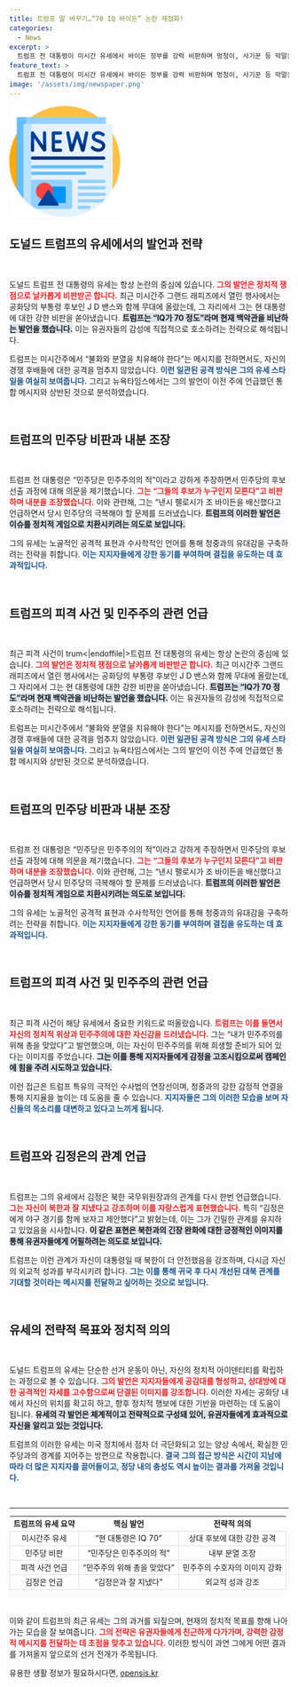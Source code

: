 ```yaml
---
title: 트럼프 말 바꾸기…“70 IQ 바이든” 논란 재점화!
categories:
  - News
excerpt: >
  트럼프 전 대통령이 미시간 유세에서 바이든 정부를 강력 비판하며 멍청이, 사기꾼 등 막말을 쏟아냈다. 민주당 내분을 조롱하며 자신을 민주주의의 수호자로 주장한 그는, 김정은과의 친분도 강조했다. 이 유세는 앞으로의 대선에 중요한 신호탄이 될 전망이다.
feature_text: >
  트럼프 전 대통령이 미시간 유세에서 바이든 정부를 강력 비판하며 멍청이, 사기꾼 등 막말을 쏟아냈다. 민주당 내분을 조롱하며 자신을 민주주의의 수호자로 주장한 그는, 김정은과의 친분도 강조했다. 이 유세는 앞으로의 대선에 중요한 신호탄이 될 전망이다.
image: '/assets/img/newspaper.png'
---
```


<p><img src="/assets/img/newspaper.png" alt="kimp 속보" /></p>

<h2 data-ke-size="size26">도널드 트럼프의 유세에서의 발언과 전략</h2>

<p data-ke-size="size16">&nbsp;</p>

<p>도널드 트럼프 전 대통령의 유세는 항상 논란의 중심에 있습니다. <b><span style="color: #ee2323;">그의 발언은 정치적 쟁점으로 날카롭게 비판받곤 합니다.</span></b> 최근 미시간주 그랜드 래피즈에서 열린 행사에서는 공화당의 부통령 후보인 J D 밴스와 함께 무대에 올랐는데, 그 자리에서 그는 현 대통령에 대한 강한 비판을 쏟아냈습니다. <b><span style="background-color: #21538527;">트럼프는 “IQ가 70 정도”라며 현재 백악관을 비난하는 발언을 했습니다.</span></b> 이는 유권자들의 감성에 직접적으로 호소하려는 전략으로 해석됩니다.</p>

<p>트럼프는 미시간주에서 “불화와 분열을 치유해야 한다”는 메시지를 전하면서도, 자신의 경쟁 후배들에 대한 공격을 멈추지 않았습니다. <b><span style="color: #1a5490;">이런 일관된 공격 방식은 그의 유세 스타일을 여실히 보여줍니다.</span></b> 그리고 뉴욕타임스에서는 그의 발언이 이전 주에 언급했던 통합 메시지와 상반된 것으로 분석하였습니다.</p>

<p data-ke-size="size16">&nbsp;</p>

<h2 data-ke-size="size26">트럼프의 민주당 비판과 내분 조장</h2>

<p data-ke-size="size16">&nbsp;</p>

<p>트럼프 전 대통령은 “민주당은 민주주의의 적”이라고 강하게 주장하면서 민주당의 후보 선출 과정에 대해 의문을 제기했습니다. <b><span style="color: #ee2323;">그는 “그들의 후보가 누구인지 모른다”고 비판하며 내분을 조장했습니다.</span></b> 이와 관련해, 그는 “낸시 펠로시가 조 바이든을 배신했다고 언급하면서 당시 민주당의 극복해야 할 문제를 드러냈습니다. <b><span style="background-color: #21538527;">트럼프의 이러한 발언은 이슈를 정치적 게임으로 치환시키려는 의도로 보입니다.</span></b> </p>

<p>그의 유세는 노골적인 공격적 표현과 수사학적인 언어를 통해 청중과의 유대감을 구축하려는 전략을 취합니다. <b><span style="color: #1a5490;">이는 지지자들에게 강한 동기를 부여하며 결집을 유도하는 데 효과적입니다.</span></b></p>

<p data-ke-size="size16">&nbsp;</p>

<h2 data-ke-size="size26">트럼프의 피격 사건 및 민주주의 관련 언급</h2>

<p data-ke-size="size16">&nbsp;</p>

<p>최근 피격 사건이 trum&lt;|endoffile|&gt;트럼프 전 대통령의 유세는 항상 논란의 중심에 있습니다. <b><span style="color: #ee2323;">그의 발언은 정치적 쟁점으로 날카롭게 비판받곤 합니다.</span></b> 최근 미시간주 그랜드 래피즈에서 열린 행사에서는 공화당의 부통령 후보인 J D 밴스와 함께 무대에 올랐는데, 그 자리에서 그는 현 대통령에 대한 강한 비판을 쏟아냈습니다. <b><span style="background-color: #21538527;">트럼프는 “IQ가 70 정도”라며 현재 백악관을 비난하는 발언을 했습니다.</span></b> 이는 유권자들의 감성에 직접적으로 호소하려는 전략으로 해석됩니다.</p>

<p>트럼프는 미시간주에서 “불화와 분열을 치유해야 한다”는 메시지를 전하면서도, 자신의 경쟁 후배들에 대한 공격을 멈추지 않았습니다. <b><span style="color: #1a5490;">이런 일관된 공격 방식은 그의 유세 스타일을 여실히 보여줍니다.</span></b> 그리고 뉴욕타임스에서는 그의 발언이 이전 주에 언급했던 통합 메시지와 상반된 것으로 분석하였습니다.</p>

<p data-ke-size="size16">&nbsp;</p>

<h2 data-ke-size="size26">트럼프의 민주당 비판과 내분 조장</h2>

<p data-ke-size="size16">&nbsp;</p>

<p>트럼프 전 대통령은 “민주당은 민주주의의 적”이라고 강하게 주장하면서 민주당의 후보 선출 과정에 대해 의문을 제기했습니다. <b><span style="color: #ee2323;">그는 “그들의 후보가 누구인지 모른다”고 비판하며 내분을 조장했습니다.</span></b> 이와 관련해, 그는 “낸시 펠로시가 조 바이든을 배신했다고 언급하면서 당시 민주당의 극복해야 할 문제를 드러냈습니다. <b><span style="background-color: #21538527;">트럼프의 이러한 발언은 이슈를 정치적 게임으로 치환시키려는 의도로 보입니다.</span></b> </p>

<p>그의 유세는 노골적인 공격적 표현과 수사학적인 언어를 통해 청중과의 유대감을 구축하려는 전략을 취합니다. <b><span style="color: #1a5490;">이는 지지자들에게 강한 동기를 부여하며 결집을 유도하는 데 효과적입니다.</span></b></p>

<p data-ke-size="size16">&nbsp;</p>

<h2 data-ke-size="size26">트럼프의 피격 사건 및 민주주의 관련 언급</h2>

<p data-ke-size="size16">&nbsp;</p>

<p>최근 피격 사건이 해당 유세에서 중요한 키워드로 떠올랐습니다. <b><span style="color: #ee2323;">트럼프는 이를 들면서 자신의 정치적 위상과 민주주의에 대한 자신감을 드러냈습니다.</span></b> 그는 “내가 민주주의를 위해 총을 맞았다”고 발언했으며, 이는 자신이 민주주의를 위해 희생할 준비가 되어 있다는 이미지를 주었습니다. <b><span style="background-color: #21538527;">그는 이를 통해 지지자들에게 감정을 고조시킴으로써 캠페인에 힘을 주려 시도하고 있습니다.</span></b> </p>

<p>이런 접근은 트럼프 특유의 극적인 수사법의 연장선이며, 청중과의 강한 감정적 연결을 통해 지지율을 높이는 데 도움을 줄 수 있습니다. <b><span style="color: #1a5490;">지지자들은 그의 이러한 모습을 보며 자신들의 목소리를 대변하고 있다고 느끼게 됩니다.</span></b></p>

<p data-ke-size="size16">&nbsp;</p>

<h2 data-ke-size="size26">트럼프와 김정은의 관계 언급</h2>

<p data-ke-size="size16">&nbsp;</p>

<p>트럼프는 그의 유세에서 김정은 북한 국무위원장과의 관계를 다시 한번 언급했습니다. <b><span style="color: #ee2323;">그는 자신이 북한과 잘 지냈다고 강조하며 이를 자랑스럽게 표현했습니다.</span></b> 특히 “김정은에게 야구 경기를 함께 보자고 제안했다”고 밝혔는데, 이는 그가 긴밀한 관계를 유지하고 있었음을 시사합니다. <b><span style="background-color: #21538527;">이 같은 표현은 북한과의 긴장 완화에 대한 긍정적인 이미지를 통해 유권자들에게 어필하려는 의도로 보입니다.</span></b></p>

<p>트럼프는 이런 관계가 자신이 대통령일 때 북한이 더 안전했음을 강조하며, 다시금 자신의 외교적 성과를 부각시키려 합니다. <b><span style="color: #1a5490;">그는 이를 통해 귀국 후 다시 개선된 대북 관계를 기대할 것이라는 메시지를 전달하고 싶어하는 것으로 보입니다.</span></b></p>

<p data-ke-size="size16">&nbsp;</p>

<h2 data-ke-size="size26">유세의 전략적 목표와 정치적 의의</h2>

<p data-ke-size="size16">&nbsp;</p>

<p>도널드 트럼프의 유세는 단순한 선거 운동이 아닌, 자신의 정치적 아이덴티티를 확립하는 과정으로 볼 수 있습니다. <b><span style="color: #ee2323;">그의 발언은 지지자들에게 공감대를 형성하고, 상대방에 대한 공격적인 자세를 고수함으로써 단결된 이미지를 강조합니다.</span></b> 이러한 자세는 공화당 내에서 자신의 위치를 확고히 하고, 향후 정치적 행보에 대한 기반을 마련하는 데 도움이 됩니다. <b><span style="background-color: #21538527;">유세의 각 발언은 체계적이고 전략적으로 구성돼 있어, 유권자들에게 효과적으로 자신을 알리고 있는 것입니다.</span></b></p>

<p>트럼프의 이러한 유세는 미국 정치에서 점차 더 극단화되고 있는 양상 속에서, 확실한 민주당과의 경계를 지어주는 방편으로 작용합니다. <b><span style="color: #1a5490;">결국 그의 접근 방식은 시간이 지남에 따라 더 많은 지지자를 끌어들이고, 정당 내의 충성도 역시 높이는 결과를 가져올 것입니다.</span></b></p>

<p data-ke-size="size16">&nbsp;</p>

<hr>

<table style="width: 100%; border-collapse: collapse;">
  <tr>
    <td style="text-align: center; height: 17px;"><b>트럼프의 유세 요약</b></td>
    <td style="text-align: center; height: 17px;"><b>핵심 발언</b></td>
    <td style="text-align: center; height: 17px;"><b>전략적 의의</b></td>
  </tr>
  <tr>
    <td style="border: 1px solid #dddddd; text-align: center; height: 17px;">미시간주 유세</td>
    <td style="border: 1px solid #dddddd; text-align: center; height: 17px;">“현 대통령은 IQ 70”</td>
    <td style="border: 1px solid #dddddd; text-align: center; height: 17px;">상대 후보에 대한 강한 공격</td>
  </tr>
  <tr>
    <td style="border: 1px solid #dddddd; text-align: center; height: 17px;">민주당 비판</td>
    <td style="border: 1px solid #dddddd; text-align: center; height: 17px;">“민주당은 민주주의의 적”</td>
    <td style="border: 1px solid #dddddd; text-align: center; height: 17px;">내부 분열 조장</td>
  </tr>
  <tr>
    <td style="border: 1px solid #dddddd; text-align: center; height: 17px;">피격 사건 언급</td>
    <td style="border: 1px solid #dddddd; text-align: center; height: 17px;">“민주주의 위해 총을 맞았다”</td>
    <td style="border: 1px solid #dddddd; text-align: center; height: 17px;">민주주의 수호자의 이미지 강화</td>
  </tr>
  <tr>
    <td style="border: 1px solid #dddddd; text-align: center; height: 17px;">김정은 언급</td>
    <td style="border: 1px solid #dddddd; text-align: center; height: 17px;">“김정은과 잘 지냈다”</td>
    <td style="border: 1px solid #dddddd; text-align: center; height: 17px;">외교적 성과 강조</td>
  </tr>
</table>

<p data-ke-size="size16">&nbsp;</p>

<p>이와 같이 트럼프의 최근 유세는 그의 과거를 되짚으며, 현재의 정치적 목표를 향해 나아가는 모습을 잘 보여줍니다. <b><span style="color: #ee2323;">그의 전략은 유권자들에게 친근하게 다가가며, 강력한 감정적 메시지를 전달하는 데 초점을 맞추고 있습니다.</span></b> 이러한 방식이 과연 그에게 어떤 결과를 가져올지 앞으로의 선거 전개가 주목됩니다.</p>
유용한 생활 정보가 필요하시다면, <a href="https://opensis.kr" rel="dofollow">opensis.kr</a>


